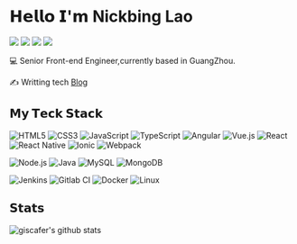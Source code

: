 # 𝗛𝗲𝗹𝗹𝗼 𝗜'𝗺 Nickbing Lao

[![](https://img.shields.io/badge/-@nickbinglao-%231DA1F2?style=flat-square&logo=twitter&logoColor=ffffff)](https://twitter.com/nickbinglao)
[![](https://img.shields.io/badge/-@giscafer-%23181717?style=flat-square&logo=github)](https://github.com/giscafer)
[![](https://img.shields.io/badge/-@giscafer-%23000000?style=flat-square&logo=zhihu)](https://www.zhihu.com/people/giscafer)
[![](https://img.shields.io/website?color=0ab9e6&style=flat-square&up_message=giscafer.com&url=http%3A%2F%2Fgiscafer.com)](http://giscafer.com)

:computer: Senior Front-end Engineer,currently based in GuangZhou.

:writing_hand: Writting tech [Blog](https://github.com/giscafer/front-end-manual)

## 𝗠𝘆 𝗧𝗲𝗰𝗸 𝗦𝘁𝗮𝗰𝗸

![HTML5](https://img.shields.io/badge/-HTML5-%23E44D27?style=flat-square&logo=html5&logoColor=ffffff)
![CSS3](https://img.shields.io/badge/-CSS3-%231572B6?style=flat-square&logo=css3)
![JavaScript](https://img.shields.io/badge/-JavaScript-%23FFC107?style=flat-square&logo=javascript&logoColor=000000&labelColor=%23FFC107&color=%23FFC107)
![TypeScript](https://img.shields.io/badge/-TypeScript-%23282C34?style=flat-square&logo=TypeScript&logoColor=%231572B6&labelColor=%23282C34&color=%23282C34)
![Angular](https://img.shields.io/badge/-Angular-%231572B6?style=flat-square&logo=Angular&logoColor=red&labelColor=%23E44D27f)
![Vue.js](https://img.shields.io/badge/-Vue.js-%232c3e50?style=flat-square&logo=Vue.js)
![React](https://img.shields.io/badge/-React-%23282C34?style=flat-square&logo=react)
![React Native](https://img.shields.io/badge/-React%20Native-%23282C34?style=flat-square&logo=react)
![Ionic](https://img.shields.io/badge/-Ionic-%23282C34?style=flat-square&logo=Ionic)
![Webpack](https://img.shields.io/badge/-Webpack-%232C3A42?style=flat-square&logo=webpack)

![Node.js](https://img.shields.io/badge/-Node.js-%23282C34?style=flat-square&logo=Node.js)
![Java](https://img.shields.io/badge/-Java-%23282C34?style=flat-square&logo=Java&logoColor=orange)
![MySQL](https://img.shields.io/badge/-MySQL-%232C3A42?style=flat-square&logo=mysql&logoColor=%23ffffff)
![MongoDB](https://img.shields.io/badge/-MongoDB-%232C3A42?style=flat-square&logo=MongoDB&logoColor=green)

![Jenkins](https://img.shields.io/badge/-Jenkins-%231a202c?style=flat-square&logo=Jenkins)
![Gitlab CI](https://img.shields.io/badge/-Gitlab%20CI-%231a202c?style=flat-square&logo=gitlab)
![Docker](https://img.shields.io/badge/-Docker-%231a202c?style=flat-square&logo=Docker)
![Linux](https://img.shields.io/badge/-Linux-%231a202c?style=flat-square&logo=Linux)

## 𝗦𝘁𝗮𝘁𝘀

![giscafer's github stats](https://github-readme-stats.vercel.app/api?username=giscafer&show_icons=true&theme=dracula)
